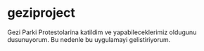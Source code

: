 geziproject
===========

Gezi Parki Protestolarina katildim ve yapabileceklerimiz oldugunu dusunuyorum. Bu nedenle bu uygulamayi gelistiriyorum.
